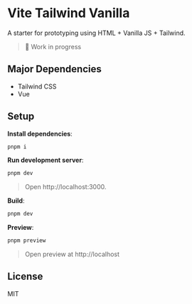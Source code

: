 # Vite Tailwind Vanilla

A starter for prototyping using HTML + Vanilla JS + Tailwind.

> 🚧 Work in progress

## Major Dependencies

- Tailwind CSS
- Vue

## Setup

**Install dependencies**:

```bash
pnpm i
```

**Run development server**:

```bash
pnpm dev
```

> Open http://localhost:3000.

**Build**:

```bash
pnpm dev
```

**Preview**:

```bash
pnpm preview
```

> Open preview at http://localhost

## License

MIT
